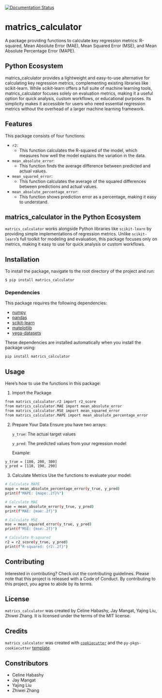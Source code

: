 [![Documentation Status](https://readthedocs.org/projects/matrics-calculator/badge/?version=latest)](https://matrics-calculator.readthedocs.io/en/latest/?badge=latest)
# matrics_calculator

A package providing functions to calculate key regression metrics: R-squared, Mean Absolute Error (MAE), Mean Squared Error (MSE), and Mean Absolute Percentage Error (MAPE).

## Python Ecosystem

matrics_calculator provides a lightweight and easy-to-use alternative for calculating key regression metrics, complementing existing libraries like scikit-learn. While scikit-learn offers a full suite of machine learning tools, matrics_calculator focuses solely on evaluation metrics, making it a useful option for quick analysis, custom workflows, or educational purposes. Its simplicity makes it accessible for users who need essential regression metrics without the overhead of a larger machine learning framework.

## Features

This package consists of four functions:
- `r2`:
    - This function calculates the R-squared of the model, which measures how well the model explains the variation in the data. 
- `mean_absolute_error`: 
    - This function finds the average difference between predicted and actual values.
- `mean_squared_error`:
    - This function calculates the average of the squared differences between predictions and actual values. 
- `mean_absolute_percentage_error`:
    - This function shows prediction error as a percentage, making it easy to understand.

##  matrics_calculator in the Python Ecosystem

`matrics_calculator` works alongside Python libraries like `scikit-learn` by providing simple implementations of regression metrics. Unlike `scikit-learn`’s full toolkit for modeling and evaluation, this package focuses only on metrics, making it easy to use for quick analysis or custom workflows.

## Installation
To install the package, navigate to the root directory of the project and run:
```bash
$ pip install matrics_calculator
```

### Dependencies
This package requires the following dependencies:
- [numpy](https://numpy.org/)
- [pandas](https://pandas.pydata.org/)
- [scikit-learn](https://scikit-learn.org/)
- [matplotlib](https://matplotlib.org/)
- [vega-datasets](https://github.com/altair-viz/vega_datasets)

These dependencies are installed automatically when you install the package using:
```bash
pip install matrics_calculator
```

## Usage

Here’s how to use the functions in this package:
1. Import the Package
```bash
from matrics_calculator.r2 import r2_score
from matrics_calculator.MAE import mean_absolute_error
from matrics_calculator.MSE import mean_squared_error
from matrics_calculator.MAPE import mean_absolute_percentage_error
```

2. Prepare Your Data Ensure you have two arrays:

    `y_true`: The actual target values

    `y_pred`: The predicted values from your regression model

    Example:
```bash
y_true = [100, 200, 300]
y_pred = [110, 190, 290]
```
3. Calculate Metrics Use the functions to evaluate your model:
```bash
# Calculate MAPE
mape = mean_absolute_percentage_error(y_true, y_pred)
print(f"MAPE: {mape:.2f}%")

# Calculate MAE
mae = mean_absolute_error(y_true, y_pred)
print(f"MAE: {mae:.2f}")

# Calculate MSE
mse = mean_squared_error(y_true, y_pred)
print(f"MSE: {mse:.2f}")

# Calculate R-squared
r2 = r2_score(y_true, y_pred)
print(f"R-squared: {r2:.2f}")
```

## Contributing

Interested in contributing? Check out the contributing guidelines. Please note that this project is released with a Code of Conduct. By contributing to this project, you agree to abide by its terms.

## License

`matrics_calculator` was created by Celine Habashy, Jay Mangat, Yajing Liu, Zhiwei Zhang. It is licensed under the terms of the MIT license.

## Credits

`matrics_calculator` was created with [`cookiecutter`](https://cookiecutter.readthedocs.io/en/latest/) and the `py-pkgs-cookiecutter` [template](https://github.com/py-pkgs/py-pkgs-cookiecutter).

## Constributors

- Celine Habashy
- Jay Mangat
- Yajing Liu
- Zhiwei Zhang
